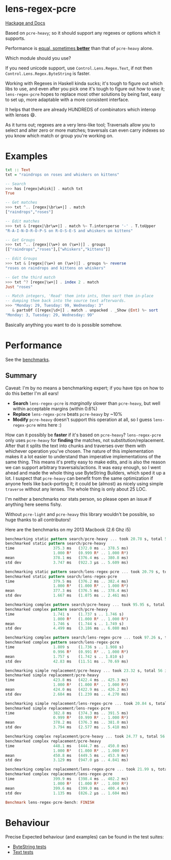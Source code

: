 # lens-regex-pcre

[Hackage and Docs](http://hackage.haskell.org/package/lens-regex-pcre)

Based on `pcre-heavy`; so it should support any regexes or options which it supports.

Performance is [equal, sometimes **better**](#performance) than that of `pcre-heavy` alone.

Which module should you use?

If you need unicode support, use `Control.Lens.Regex.Text`, if not then `Control.Lens.Regex.ByteString` is faster.

Working with Regexes in Haskell kinda sucks; it's tough to figure out which libs
to use, and even after you pick one it's tough to figure out how to use it; `lens-regex-pcre` hopes to replace most other solutions by being fast, easy to set up, more adaptable with a more consistent interface.

It helps that there are already HUNDREDS of combinators which interop with lenses :smile:.

As it turns out; regexes are a very lens-like tool; Traversals allow you to select
and alter zero or more matches; traversals can even carry indexes so you know which match or group you're working
on.

# Examples

```haskell
txt :: Text
txt = "raindrops on roses and whiskers on kittens"

-- Search
>>> has [regex|whisk|] . match txt
True

-- Get matches
>>> txt ^.. [regex|\br\w+|] . match
["raindrops","roses"]

-- Edit matches
>>> txt & [regex|\br\w+|] . match %~ T.intersperse '-' . T.toUpper
"R-A-I-N-D-R-O-P-S on R-O-S-E-S and whiskers on kittens"

-- Get Groups
>>> txt ^.. [regex|(\w+) on (\w+)|] . groups
[["raindrops","roses"],["whiskers","kittens"]]

-- Edit Groups
>>> txt & [regex|(\w+) on (\w+)|] . groups %~ reverse
"roses on raindrops and kittens on whiskers"

-- Get the third match
>>> txt ^? [regex|\w+|] . index 2 . match
Just "roses"

-- Match integers, 'Read' them into ints, then sort them in-place
-- dumping them back into the source text afterwards.
>>> "Monday: 29, Tuesday: 99, Wednesday: 3" 
   & partsOf ([regex|\d+|] . match . unpacked . _Show @Int) %~ sort
"Monday: 3, Tuesday: 29, Wednesday: 99"

```

Basically anything you want to do is possible somehow.

# Performance

See the [benchmarks](./bench/Bench.hs).

## Summary

Caveat: I'm by no means a benchmarking expert; if you have tips on how to do this better I'm all ears!

* **Search** `lens-regex-pcre` is *marginally* slower than `pcre-heavy`, but well within acceptable margins (within 0.6%)
* **Replace** `lens-regex-pcre` beats `pcre-heavy` by ~10%
* **Modify** `pcre-heavy` doesn't support this operation at all, so I guess `lens-regex-pcre` wins here :)

How can it possibly be **faster** if it's based on `pcre-heavy`? `lens-regex-pcre` only uses `pcre-heavy` for **finding** the matches, not substitution/replacement. After that it splits the text into chunks and traverses over them with whichever operation you've chosen. The nature of this implementation makes it a lot easier to understand than imperative implementations of the same thing. This means it's pretty easy to make edits, and is also the reason we can support arbitrary traversals/actions. It was easy enough, so I went ahead and made the whole thing use ByteString Builders, which sped it up a lot. I suspect that `pcre-heavy` can benefit from the same optimization if anyone feels like back-porting it; it could be (almost) as nicely using simple `traverse` without any lenses. The whole thing is only about 25 LOC.

I'm neither a benchmarks nor stats person, so please open an issue if anything here seems fishy.

Without `pcre-light` and `pcre-heavy` this library wouldn't be possible, so huge thanks to all contributors!

Here are the benchmarks on my 2013 Macbook (2.6 Ghz i5)

```haskell
benchmarking static pattern search/pcre-heavy ... took 20.78 s, total 56 iterations
benchmarked static pattern search/pcre-heavy
time                 375.3 ms   (372.0 ms .. 378.5 ms)
                     1.000 R²   (0.999 R² .. 1.000 R²)
mean                 378.1 ms   (376.4 ms .. 380.8 ms)
std dev              3.747 ms   (922.3 μs .. 5.609 ms)

benchmarking static pattern search/lens-regex-pcre ... took 20.79 s, total 56 iterations
benchmarked static pattern search/lens-regex-pcre
time                 379.5 ms   (376.2 ms .. 382.4 ms)
                     1.000 R²   (1.000 R² .. 1.000 R²)
mean                 377.3 ms   (376.5 ms .. 378.4 ms)
std dev              1.667 ms   (1.075 ms .. 2.461 ms)

benchmarking complex pattern search/pcre-heavy ... took 95.95 s, total 56 iterations
benchmarked complex pattern search/pcre-heavy
time                 1.741 s    (1.737 s .. 1.746 s)
                     1.000 R²   (1.000 R² .. 1.000 R²)
mean                 1.746 s    (1.744 s .. 1.749 s)
std dev              4.499 ms   (3.186 ms .. 6.080 ms)

benchmarking complex pattern search/lens-regex-pcre ... took 97.26 s, total 56 iterations
benchmarked complex pattern search/lens-regex-pcre
time                 1.809 s    (1.736 s .. 1.908 s)
                     0.996 R²   (0.991 R² .. 1.000 R²)
mean                 1.757 s    (1.742 s .. 1.810 s)
std dev              42.83 ms   (11.51 ms .. 70.69 ms)

benchmarking simple replacement/pcre-heavy ... took 23.32 s, total 56 iterations
benchmarked simple replacement/pcre-heavy
time                 423.8 ms   (422.4 ms .. 425.3 ms)
                     1.000 R²   (1.000 R² .. 1.000 R²)
mean                 424.0 ms   (422.9 ms .. 426.2 ms)
std dev              2.684 ms   (1.239 ms .. 4.270 ms)

benchmarking simple replacement/lens-regex-pcre ... took 20.84 s, total 56 iterations
benchmarked simple replacement/lens-regex-pcre
time                 382.8 ms   (374.3 ms .. 391.5 ms)
                     0.999 R²   (0.999 R² .. 1.000 R²)
mean                 378.2 ms   (376.3 ms .. 381.0 ms)
std dev              3.794 ms   (2.577 ms .. 5.418 ms)

benchmarking complex replacement/pcre-heavy ... took 24.77 s, total 56 iterations
benchmarked complex replacement/pcre-heavy
time                 448.1 ms   (444.7 ms .. 450.0 ms)
                     1.000 R²   (1.000 R² .. 1.000 R²)
mean                 450.8 ms   (449.5 ms .. 453.9 ms)
std dev              3.129 ms   (947.0 μs .. 4.841 ms)

benchmarking complex replacement/lens-regex-pcre ... took 21.99 s, total 56 iterations
benchmarked complex replacement/lens-regex-pcre
time                 399.9 ms   (398.4 ms .. 402.2 ms)
                     1.000 R²   (1.000 R² .. 1.000 R²)
mean                 399.6 ms   (399.0 ms .. 400.4 ms)
std dev              1.135 ms   (826.2 μs .. 1.604 ms)

Benchmark lens-regex-pcre-bench: FINISH
```

# Behaviour

Precise Expected behaviour (and examples) can be found in the test suites:

* [ByteString tests](./test/ByteString.hs)
* [Text tests](./test/Text.hs)
